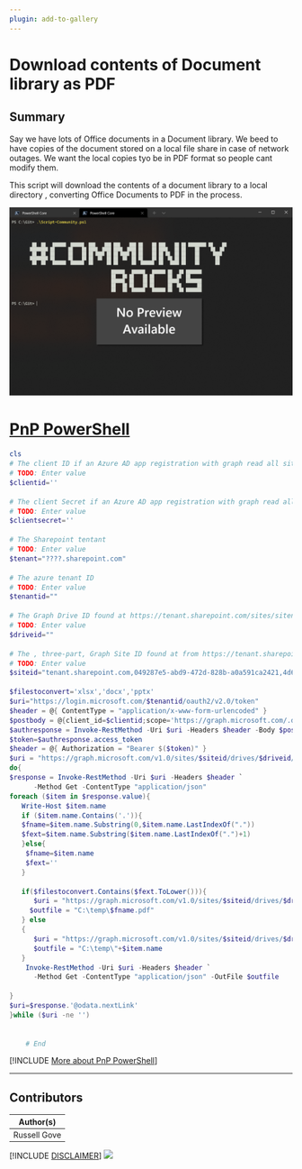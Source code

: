 ```yaml
---
plugin: add-to-gallery
---
```


# Download contents of Document library as PDF

## Summary

Say we have lots of Office documents in a Document library. We beed to have copies of the document
stored on a local file share in case of network outages. We want the local copies tyo be in PDF format so people cant modify them.


This script will download the contents of a document library to a local directory , converting Office Documents to PDF in the process.


![Example Screenshot](assets/example.png)

# [PnP PowerShell](#tab/pnpps)

```powershell
cls
# The client ID if an Azure AD app registration with graph read all sites app-only permission
# TODO: Enter value
$clientid=''

# The client Secret if an Azure AD app registration with graph read all sites app-only permission
# TODO: Enter value
$clientsecret=''

# The Sharepoint tentant
# TODO: Enter value
$tenant="????.sharepoint.com"

# The azure tenant ID
# TODO: Enter value
$tenantid=""

# The Graph Drive ID found at https://tenant.sharepoint.com/sites/sitename/_api/v2.0/drives
# TODO: Enter value
$driveid=""

# The , three-part, Graph Site ID found at from https://tenant.sharepoint.com/sites/sitename/_api/v2.0/sites/root
# TODO: Enter value
$siteid="tenant.sharepoint.com,049287e5-abd9-472d-828b-a0a591ca2421,4d6b2467-70b2-46c6-a8a1-c8aa40f1bc9a" # from https://tenant.sharepoint.com/sites/sitename/_api/v2.0/sites/root

$filestoconvert='xlsx','docx','pptx'
$uri="https://login.microsoft.com/$tenantid/oauth2/v2.0/token"
$header = @{ ContentType = "application/x-www-form-urlencoded" }
$postbody = @{client_id=$clientid;scope='https://graph.microsoft.com/.default';client_secret=$clientsecret;grant_type='client_credentials'}
$authresponse = Invoke-RestMethod -Uri $uri -Headers $header -Body $postbody -Method Post
$token=$authresponse.access_token
$header = @{ Authorization = "Bearer $($token)" }
$uri = "https://graph.microsoft.com/v1.0/sites/$siteid/drives/$driveid/root/children"
do{
$response = Invoke-RestMethod -Uri $uri -Headers $header `
      -Method Get -ContentType "application/json" 
foreach ($item in $response.value){
   Write-Host $item.name
   if ($item.name.Contains('.')){
   $fname=$item.name.Substring(0,$item.name.LastIndexOf("."))
   $fext=$item.name.Substring($item.name.LastIndexOf(".")+1)
   }else{
    $fname=$item.name
    $fext=''
   }

   if($filestoconvert.Contains($fext.ToLower())){
      $uri = "https://graph.microsoft.com/v1.0/sites/$siteid/drives/$driveid/items/"+$item.id+"/content?format=pdf"
     $outfile = "C:\temp\$fname.pdf"
   } else
   {
      $uri = "https://graph.microsoft.com/v1.0/sites/$siteid/drives/$driveid/items/"+$item.id+"/content"
      $outfile = "C:\temp\"+$item.name
   }
    Invoke-RestMethod -Uri $uri -Headers $header `
      -Method Get -ContentType "application/json" -OutFile $outfile 

}
$uri=$response.'@odata.nextLink'
}while ($uri -ne '')


    # End

```
[!INCLUDE [More about PnP PowerShell](../../docfx/includes/MORE-PNPPS.md)]
***

## Contributors

| Author(s) |
|-----------|
| Russell Gove |

[!INCLUDE [DISCLAIMER](../../docfx/includes/DISCLAIMER.md)]
<img src="https://telemetry.sharepointpnp.com/script-samples/scripts/graph-download-office-documents-as-pdf" aria-hidden="true" />